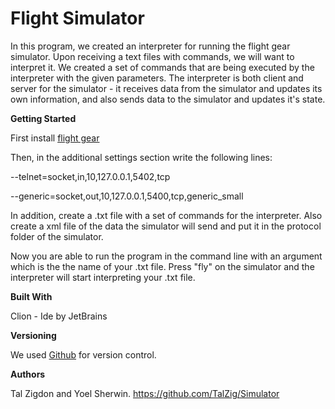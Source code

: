 # **Flight Simulator**

In this program, we created an interpreter for running the flight gear simulator.
Upon receiving a text files with commands, we will want to interpret it. We created a set of commands that are being
executed by the interpreter with the given parameters.
The interpreter is both client and server for the simulator - it receives data from the simulator and updates its own
information, and also sends data to the simulator and updates it's state.  

**Getting Started**

First install [flight gear](https://www.flightgear.org/)

Then, in the additional settings section write the following lines:

--telnet=socket,in,10,127.0.0.1,5402,tcp

--generic=socket,out,10,127.0.0.1,5400,tcp,generic_small
   
In addition, create a .txt file with a set of commands for the interpreter. Also create a xml file of the data the
simulator will send and put it in the protocol folder of the simulator.

Now you are able to run the program in the command line with an argument which is the the name of your .txt file.
Press "fly" on the simulator and the interpreter will start interpreting your .txt file. 

**Built With**

Clion - Ide by JetBrains

**Versioning**

We used [Github](https://github.com/giladashe/flightSimulator) for version control.

**Authors**

Tal Zigdon and Yoel Sherwin.
https://github.com/TalZig/Simulator
